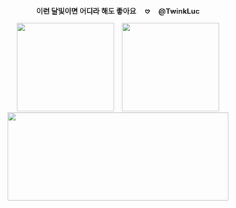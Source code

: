 <div id="header" align="center">

### 이런 달빛이면 어디라 해도 좋아요 ⠀ 𖹭 ⠀ @TwinkLuc

<img src=https://i.postimg.cc/QM9HnT8r/Untitled127-20251002103716.png width="220" height="200"> ⠀ <img src=https://i.postimg.cc/qMsYybyy/Untitled128-20251002105040.png width="220" height="200">
<img src=https://i.postimg.cc/BQKHtRWM/Untitled126.png width="500" height="200">

